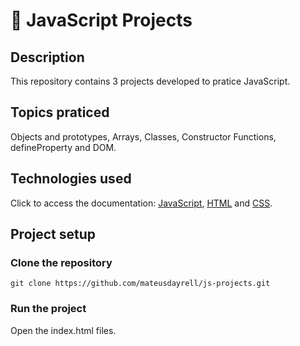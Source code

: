 # :trident: JavaScript Projects 

## Description
This repository contains 3 projects developed to pratice JavaScript.

## Topics praticed <br>
Objects and prototypes, Arrays, Classes, Constructor Functions, defineProperty and DOM.

## Technologies used <br>
Click to access the documentation: [JavaScript](https://developer.mozilla.org/pt-BR/docs/Web/JavaScript), [HTML](https://developer.mozilla.org/pt-BR/docs/Web/HTML) and [CSS](https://developer.mozilla.org/pt-BR/docs/Web/CSS).

## Project setup <br>

### Clone the repository
```
git clone https://github.com/mateusdayrell/js-projects.git
```

### Run the project

Open the index.html files.


